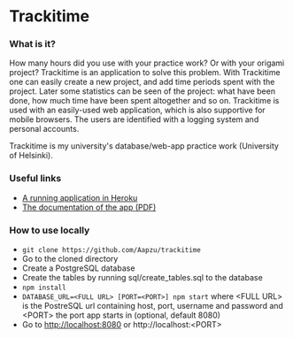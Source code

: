 # Trackitime
### What is it?
How	many	hours	did	you	use	with	your	practice	work?	Or	with	your	origami	
project?	Trackitime	is	an application	 to	solve	 this	problem.	With	Trackitime	one	can	easily	create	a	new	project,	and	add	time	periods	spent	with	the	project.
Later	some	statistics	can	be	seen	of	the	project:	what	have	been	done,	how	much	time	have	been	spent	altogether	and	so	on.
Trackitime	is	used	with	an	easily-used web application,	which	is	also	supportive for	mobile	browsers. The	users	are	identified	with	a	logging	system	and	personal	accounts.

Trackitime is my university's database/web-app practice work (University of Helsinki).

### Useful links
* <a href="https://trackitime.herokuapp.com" target="_blank">A running application in Heroku</a>
* <a href="https://trackitime.herokuapp.com/documentation" target="_blank">The documentation of the app (PDF)</a>

### How to use locally

* `git clone https://github.com/Aapzu/trackitime`
* Go to the cloned directory
* Create a PostgreSQL database
* Create the tables by running sql/create_tables.sql to the database
* `npm install`
* `DATABASE_URL=<FULL URL> [PORT=<PORT>] npm start` where \<FULL URL\> is the PostreSQL url containing host, port, username and password and \<PORT\> the port app starts in (optional, default 8080)
* Go to [http://localhost:8080](http://localhost:8080) or http://localhost:\<PORT\>
